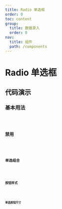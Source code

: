 ```yaml
---
title: Radio 单选框
order: 0
toc: content
group:
  title: 数据录入
  order: 0
nav:
  title: 组件
  path: /components
---
```


# Radio 单选框

## 代码演示

### 基本用法

<code src="./demos/basic.tsx" />

### 禁用

<code src="./demos/disabled.tsx" />

### 单选组合

<code src="./demos/group.tsx" />

### 按钮样式

<code src="./demos/button.tsx" />

### 单选按钮尺寸

<code src="./demos/size.tsx" />
